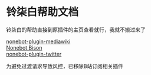 # 铃柒白帮助文档

铃柒白的帮助直接到原插件的主页查看就行，我就不搬过来了

<!-- [HarukaBot](https://haruka-bot.sk415.icu/usage/#帮助)<br/> -->
[nonebot-plugin-mediawiki](https://github.com/KoishiMoe/nonebot-plugin-mediawiki)<br/>
[Nonebot Bison](https://nonebot-bison.netlify.app/usage/)<br/>
[nonebot-plugin-twitter](https://github.com/nek0us/nonebot-plugin-twitter)<br/>

为避免过渡请求导致风控，已移除B站订阅相关插件